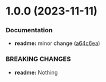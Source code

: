 # 1.0.0 (2023-11-11)


### Documentation

* **readme:** minor change ([a64c6ea](https://github.com/DisQada/TypeDoc/commit/a64c6ea5a9899fcf6133b7dd56666152199366d5))


### BREAKING CHANGES

* **readme:** Nothing
